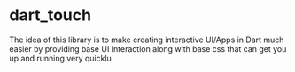 dart_touch 
============

The idea of this library is to make creating interactive UI/Apps in Dart much easier by providing base UI Interaction along with base css that can get you up and running very quicklu